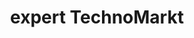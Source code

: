 ---
title: "expert TechnoMarkt"
url: /garmisch-partenkirchen/expert-technomarkt/
shop: Elektronik
---